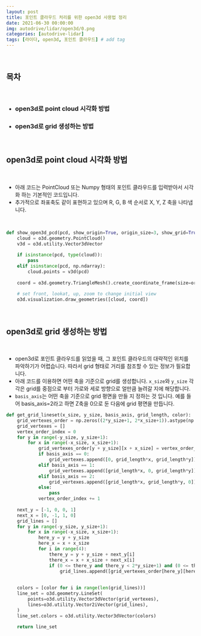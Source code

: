 ```yaml
---
layout: post
title: 포인트 클라우드 처리를 위한 open3d 사용법 정리
date: 2021-06-30 00:00:00
img: autodrive/lidar/open3d/0.png
categories: [autodrive-lidar] 
tags: [라이다, open3d, 포인트 클라우드] # add tag
---
```


<br>

## **목차**

<br>

- ### **open3d로 point cloud 시각화 방법**
- ### **open3d로 grid 생성하는 방법**

<br>

## **open3d로 point cloud 시각화 방법**

<br>

- 아래 코드는 PointCloud 또는 Numpy 형태의 포인트 클라우드를 입력받아서 시각화 하는 기본적인 코드입니다.
- 추가적으로 좌표축도 같이 표현하고 있으며 R, G, B 색 순서로 X, Y, Z 축을 나타냅니다.

<br>

```python
def show_open3d_pcd(pcd, show_origin=True, origin_size=3, show_grid=True):
    cloud = o3d.geometry.PointCloud()
    v3d = o3d.utility.Vector3dVector
    
    if isinstance(pcd, type(cloud)):
        pass
    elif isinstance(pcd, np.ndarray):
        cloud.points = v3d(pcd)
        
    coord = o3d.geometry.TriangleMesh().create_coordinate_frame(size=origin_size, origin=np.array([0.0, 0.0, 0.0]))
    
    # set front, lookat, up, zoom to change initial view
    o3d.visualization.draw_geometries([cloud, coord])
```

<br>

## **open3d로 grid 생성하는 방법**

<br>

- open3d로 포인트 클라우드를 읽었을 때, 그 포인트 클라우드의 대략적인 위치를 파악하기가 어렵습니다. 따라서 grid 형태로 거리를 참조할 수 있는 정보가 필요합니다.
- 아래 코드를 이용하면 어떤 축을 기준으로 grid를 생성합니다. `x_size`와 `y_size` 각각은 grid를 중점으로 부터 가로와 세로 방향으로 얼만큼 늘려갈 지에 해당합니다.
- `basis_axis`는 어떤 축을 기준으로 grid 평면을 만들 지 정하는 것 입니다. 예를 들어 basis_axis=2라고 하면 Z축을 0으로 둔 다음에 grid 평면을 만듭니다.

```python
def get_grid_lineset(x_size, y_size, basis_axis, grid_length, color):
    grid_vertexes_order = np.zeros((2*y_size+1, 2*x_size+1)).astype(np.int16)
    grid_vertexes = []
    vertex_order_index = 0
    for y in range(-y_size, y_size+1):
        for x in range(-x_size, x_size+1):
            grid_vertexes_order[y + y_size][x + x_size] = vertex_order_index
            if basis_axis == 0:
                grid_vertexes.append([0, grid_length*x, grid_length*y])
            elif basis_axis == 1:
                grid_vertexes.append([grid_length*x, 0, grid_length*y])
            elif basis_axis == 2:
                grid_vertexes.append([grid_length*x, grid_length*y, 0])
            else:
                pass                
            vertex_order_index += 1       
            
    next_y = [-1, 0, 0, 1]
    next_x = [0, -1, 1, 0]
    grid_lines = []
    for y in range(-y_size, y_size+1):
        for x in range(-x_size, x_size+1):
            here_y = y + y_size
            here_x = x + x_size
            for i in range(4):
                there_y = y + y_size + next_y[i]
                there_x = x + x_size + next_x[i]            
                if (0 <= there_y and there_y < 2*y_size+1) and (0 <= there_x and there_x < 2*x_size+1):
                    grid_lines.append([grid_vertexes_order[here_y][here_x],grid_vertexes_order[there_y][there_x]])      
                    
                    
    colors = [color for i in range(len(grid_lines))]
    line_set = o3d.geometry.LineSet(
        points=o3d.utility.Vector3dVector(grid_vertexes),
        lines=o3d.utility.Vector2iVector(grid_lines),
    )
    line_set.colors = o3d.utility.Vector3dVector(colors)
    
    return line_set   
```
